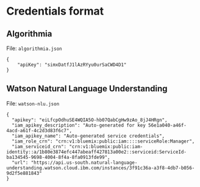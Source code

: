 # Credentials format

## Algorithmia
File: `algorithmia.json`

```
{
    "apiKey": "simxDatfJ1lAzRYyu0urSaCWD4D1"
}
```

## Watson Natural Language Understanding

File: `watson-nlu.json`

```
{
  "apikey": "eiLfcpOdhuSE4WQIA5O-hb07QabCgHw9zAo_8jJ4HRgn",
  "iam_apikey_description": "Auto-generated for key 56e1a040-a46f-4acd-a61f-4c2d3d83f6c7",
  "iam_apikey_name": "Auto-generated service credentials",
  "iam_role_crn": "crn:v1:bluemix:public:iam::::serviceRole:Manager",
  "iam_serviceid_crn": "crn:v1:bluemix:public:iam-identity::a/1b80e3874efc447abeaff427813a00e2::serviceid:ServiceId-ba134545-9698-4004-8f4a-8fa0913fde99",
  "url": "https://api.us-south.natural-language-understanding.watson.cloud.ibm.com/instances/3f91c36a-a3f8-4db7-b056-9d2f5e881843"
}
```
